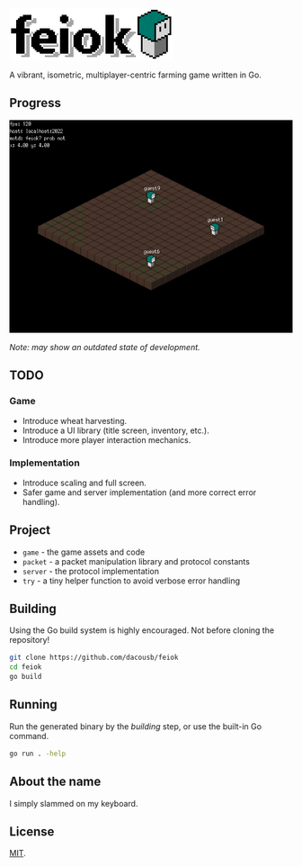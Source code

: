 ![logo](game/assets/logo.png)

A vibrant, isometric, multiplayer-centric farming game written in Go.

## Progress

![screenshot](feiok.png)

*Note: may show an outdated state of development.*

## TODO

### Game

- Introduce wheat harvesting.
- Introduce a UI library (title screen, inventory, etc.).
- Introduce more player interaction mechanics.

### Implementation

- Introduce scaling and full screen.
- Safer game and server implementation (and more correct error handling).

## Project

- `game` - the game assets and code
- `packet` - a packet manipulation library and protocol constants
- `server` - the protocol implementation
- `try` - a tiny helper function to avoid verbose error handling

## Building

Using the Go build system is highly encouraged. Not before cloning the repository!

```sh
git clone https://github.com/dacousb/feiok
cd feiok
go build
```

## Running

Run the generated binary by the *building* step, or use the built-in Go command.

```sh
go run . -help
```

## About the name

I simply slammed on my keyboard.

## License

[MIT](LICENSE).
